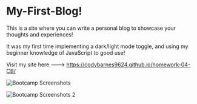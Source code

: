 # My-First-Blog!


This is a site where you can write a personal blog to showcase your thoughts and experiences! 

It was my first time implementing a dark/light mode toggle, and using my beginner knowledge of JavaScript to good use!


Visit my site here ---> https://codybarnes9624.github.io/homework-04-CB/


![Bootcamp Screenshots](https://github.com/CodyBarnes9624/homework-04-CB/assets/167149007/a8881b28-07ad-43a9-a3ff-e22c90e07b9b)


![Bootcamp Screenshots 2](https://github.com/CodyBarnes9624/homework-04-CB/assets/167149007/bb60f2d4-3158-4bbb-a2e4-a784c5dd8d43)



